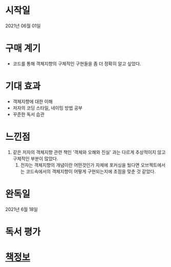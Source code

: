 # 시작일
2021년 06월 01일
# 구매 계기
* 코드를 통해 객체지향의 구체적인 구현들을 좀 더 정확히 알고 싶었다.
# 기대 효과
* 객체지향에 대한 이해
* 저자의 코딩 스타일, 네이밍 방법 공부
* 꾸준한 독서 습관
# 느낀점
1. 같은 저자의 객체지향 관련 책인 '객체와 오해와 진실' 과는 다르게 추상적이지 않고 구체적인 부분이 많았다.
    1. 전자는 객체지향의 개념이란 어떤것인가 자체에 포커싱을 뒀다면 오브젝트에서는 코드속에서의 객체지향이 어떻게 구현되는지에 초점을 맞춘 것 같았다. 
    
# 완독일
2021년 6월 18일
# 독서 평가
# [책정보](http://www.hanbit.co.kr/store/books/look.php?p_code=B7608640342)
